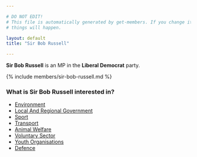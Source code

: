 ```yaml
---

# DO NOT EDIT!
# This file is automatically generated by get-members. If you change it, bad
# things will happen.

layout: default
title: "Sir Bob Russell"

---
```


**Sir Bob Russell** is an MP in the **Liberal Democrat** party.

{% include members/sir-bob-russell.md %}

### What is Sir Bob Russell interested in?


* [Environment](/interests/environment.html)
* [Local And Regional Government](/interests/local-and-regional-government.html)
* [Sport](/interests/sport.html)
* [Transport](/interests/transport.html)
* [Animal Welfare](/interests/animal-welfare.html)
* [Voluntary Sector](/interests/voluntary-sector.html)
* [Youth Organisations](/interests/youth-organisations.html)
* [Defence](/interests/defence.html)
